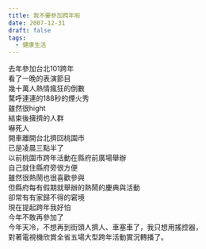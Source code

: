 ```yaml
---
title: 我不要參加跨年啦
date: 2007-12-31
draft: false
tags:
  - 健康生活
---
```

去年參加台北101跨年  
看了一晚的表演節目  
幾十萬人熱情瘋狂的倒數  
騖呼連連的188秒的煙火秀  
雖然很hight  
結束後擁擠的人群  
嚇死人  
開車離開台北擠回桃園市  
已是凌晨三點半了  
以前桃園市跨年活動在縣府前廣場舉辦  
自己就住縣府旁很方便  
雖然很熱鬧也很喜歡參與  
但縣府每有假期就舉辦的熱鬧的慶典與活動  
卻常有有家歸不得的窘境  
現在提起跨年我好怕  
今年不敢再參加了  
今年天冷，不想再到街頭人擠人、車塞車了，我只想用搖控器，  
對著電視機欣賞全省五場大型跨年活動實況轉播了。  